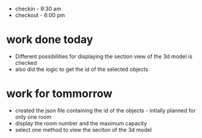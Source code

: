 -  checkin - 9:30 am
-  checkout - 6:00 pm

# work done today 
* Different possibilities for displaying the section view of the 3d model is checked
* also did the logic to get the id of the selected objects 

# work for tommorrow 
* created the json file containing the id of the objects - intially planned for only one room
* display the room number and the maximum capacity
* select one method to view the seciton of the 3d model

